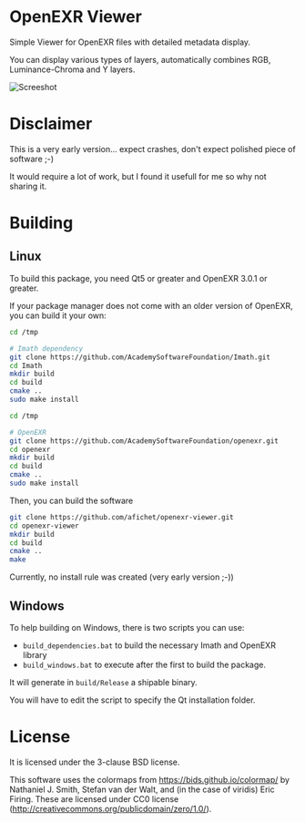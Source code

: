 OpenEXR Viewer
==============

Simple Viewer for OpenEXR files with detailed metadata display.

You can display various types of layers, automatically combines RGB, Luminance-Chroma and Y layers.

![Screeshot](https://user-images.githubusercontent.com/7930348/117208292-4029b500-adf5-11eb-91ba-ff72c414f481.png)

Disclaimer
==========

This is a very early version... expect crashes, don't expect polished piece of software ;-)

It would require a lot of work, but I found it usefull for me so why not sharing it.



Building
========

## Linux

To build this package, you need Qt5 or greater and OpenEXR 3.0.1 or greater.

If your package manager does not come with an older version of OpenEXR, you can build it your own:
```bash
cd /tmp

# Imath dependency
git clone https://github.com/AcademySoftwareFoundation/Imath.git
cd Imath
mkdir build
cd build
cmake ..
sudo make install

cd /tmp

# OpenEXR
git clone https://github.com/AcademySoftwareFoundation/openexr.git
cd openexr
mkdir build
cd build
cmake ..
sudo make install
```

Then, you can build the software
```bash
git clone https://github.com/afichet/openexr-viewer.git
cd openexr-viewer
mkdir build
cd build
cmake ..
make
```

Currently, no install rule was created (very early version ;-))

## Windows

To help building on Windows, there is two scripts you can use:
- `build_dependencies.bat` to build the necessary Imath and OpenEXR library
- `build_windows.bat` to execute after the first to build the package.

It will generate in `build/Release` a shipable binary.

You will have to edit the script to specify the Qt installation folder.


License
=======

It is licensed under the 3-clause BSD license.

This software uses the colormaps from https://bids.github.io/colormap/
by Nathaniel J. Smith, Stefan van der Walt, and (in the case of
viridis) Eric Firing. These are licensed under CC0 license
(http://creativecommons.org/publicdomain/zero/1.0/).

